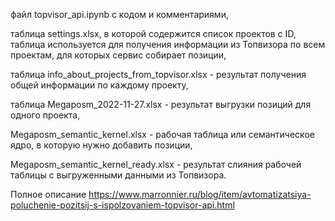 файл topvisor_api.ipynb с кодом и комментариями,

таблица settings.xlsx, в которой содержится список проектов с ID, таблица используется для получения информации из Топвизора по всем проектам, для которых сервис собирает позиции,

таблица info_about_projects_from_topvisor.xlsx - результат получения общей информации по каждому проекту,

таблица Megaposm_2022-11-27.xlsx - результат выгрузки позиций для одного проекта,

Megaposm_semantic_kernel.xlsx - рабочая таблица или семантическое ядро, в которую нужно добавить позиции,

Megaposm_semantic_kernel_ready.xlsx - результат слияния рабочей таблицы с выгруженными данными из Топвизора.

Полное описание https://www.marronnier.ru/blog/item/avtomatizatsiya-poluchenie-pozitsij-s-ispolzovaniem-topvisor-api.html
